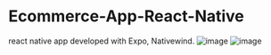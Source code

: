 # Ecommerce-App-React-Native
react native app developed with Expo, Nativewind.
![image](https://github.com/adisagar2003/Ecommerce-App-React-Native/assets/69413640/4096e6f7-60aa-4093-8349-4d6024b61e44)
![image](https://github.com/adisagar2003/Ecommerce-App-React-Native/assets/69413640/197fe5d2-0bc1-4ebf-810b-110c54136641)
